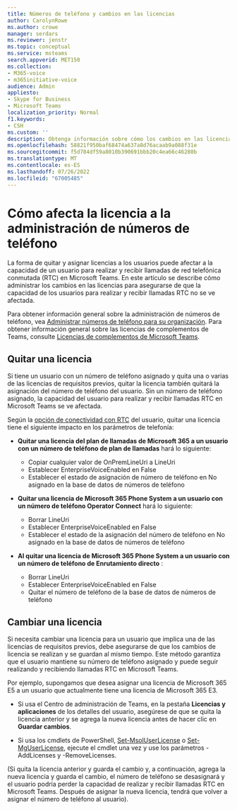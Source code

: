 ```yaml
---
title: Números de teléfono y cambios en las licencias
author: CarolynRowe
ms.author: crowe
manager: serdars
ms.reviewer: jenstr
ms.topic: conceptual
ms.service: msteams
search.appverid: MET150
ms.collection:
- M365-voice
- m365initiative-voice
audience: Admin
appliesto:
- Skype for Business
- Microsoft Teams
localization_priority: Normal
f1.keywords:
- CSH
ms.custom: ''
description: Obtenga información sobre cómo los cambios en las licencias pueden afectar a la administración de números de teléfono.
ms.openlocfilehash: 58821f950baf68474a637a8d76acaab9a088f31e
ms.sourcegitcommit: f5d784df59a8010b390691bbb20c4ea66c46280b
ms.translationtype: MT
ms.contentlocale: es-ES
ms.lasthandoff: 07/26/2022
ms.locfileid: "67005485"
---
```

# <a name="how-licensing-affects-phone-number-management"></a>Cómo afecta la licencia a la administración de números de teléfono

La forma de quitar y asignar licencias a los usuarios puede afectar a la capacidad de un usuario para realizar y recibir llamadas de red telefónica conmutada (RTC) en Microsoft Teams. En este artículo se describe cómo administrar los cambios en las licencias para asegurarse de que la capacidad de los usuarios para realizar y recibir llamadas RTC no se ve afectada.

Para obtener información general sobre la administración de números de teléfono, vea [Administrar números de teléfono para su organización](manage-phone-numbers-landing-page.md). Para obtener información general sobre las licencias de complementos de Teams, consulte [Licencias de complementos de Microsoft Teams](/teams-add-on-licensing/microsoft-teams-add-on-licensing.md).



## <a name="remove-a-license"></a>Quitar una licencia

Si tiene un usuario con un número de teléfono asignado y quita una o varias de las licencias de requisitos previos, quitar la licencia también quitará la asignación del número de teléfono del usuario. Sin un número de teléfono asignado, la capacidad del usuario para realizar y recibir llamadas RTC en Microsoft Teams se ve afectada.

Según la [opción de conectividad con RTC](pstn-connectivity.md) del usuario, quitar una licencia tiene el siguiente impacto en los parámetros de telefonía:

- **Quitar una licencia del plan de llamadas de Microsoft 365 a un usuario con un número de teléfono de plan de llamadas** hará lo siguiente:
  - Copiar cualquier valor de OnPremLineUri a LineUri
  - Establecer EnterpriseVoiceEnabled en False
  - Establecer el estado de asignación de número de teléfono en No asignado en la base de datos de números de teléfono


- **Quitar una licencia de Microsoft 365 Phone System a un usuario con un número de teléfono Operator Connect** hará lo siguiente:
  - Borrar LineUri
  - Establecer EnterpriseVoiceEnabled en False
  - Establecer el estado de la asignación del número de teléfono en No asignado en la base de datos de números de teléfono


- **Al quitar una licencia de Microsoft 365 Phone System a un usuario con un número de teléfono de Enrutamiento directo** :
  - Borrar LineUri
  - Establecer EnterpriseVoiceEnabled en False
  - Quitar el número de teléfono de la base de datos de números de teléfono


## <a name="change-a-license"></a>Cambiar una licencia

Si necesita cambiar una licencia para un usuario que implica una de las licencias de requisitos previos, debe asegurarse de que los cambios de licencia se realizan y se guardan al mismo tiempo. Este método garantiza que el usuario mantiene su número de teléfono asignado y puede seguir realizando y recibiendo llamadas RTC en Microsoft Teams. 

Por ejemplo, supongamos que desea asignar una licencia de Microsoft 365 E5 a un usuario que actualmente tiene una licencia de Microsoft 365 E3. 

- Si usa el Centro de administración de Teams, en la pestaña **Licencias y aplicaciones** de los detalles del usuario, asegúrese de que se quita la licencia anterior y se agrega la nueva licencia antes de hacer clic en **Guardar cambios**. 

- Si usa los cmdlets de PowerShell, [Set-MsolUserLicense](/powershell/module/msonline/set-msoluserlicense) o [Set-MgUserLicense](/powershell/module/microsoft.graph.users.actions/set-mguserlicense), ejecute el cmdlet una vez y use los parámetros -AddLicenses y -RemoveLicenses.

(Si quita la licencia anterior y guarda el cambio y, a continuación, agrega la nueva licencia y guarda el cambio, el número de teléfono se desasignará y el usuario podría perder la capacidad de realizar y recibir llamadas RTC en Microsoft Teams. Después de asignar la nueva licencia, tendrá que volver a asignar el número de teléfono al usuario).










